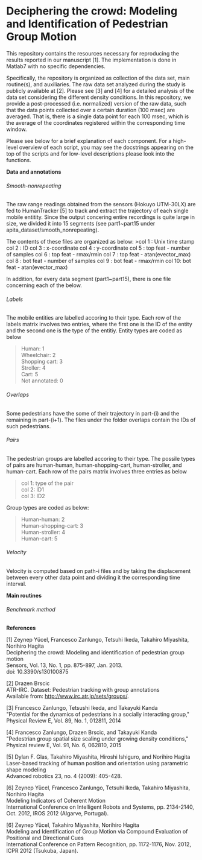 # Deciphering the crowd: Modeling and Identification of Pedestrian Group Motion

This repository contains the resources necessary for reproducing the results reported in our manuscript [1]. The implementation is done in Matlab7 with no specific dependencies.

Specifically, the repository is organized as collection of the data set, main routine(s), and auxiliaries. The raw data set analyzed during the study is publicly available at [2]. Please see [3] and [4] for a detailed analysis of the data set considering the different density conditions. In this repository, we provide a post-processed (i.e. normalized) version of the raw data, such that the data points collected over a certain duration (100 msec) are averaged. That is, there is a single data point for each 100 msec, which is the average of the coordinates registered within the corresponding time window.

Please see below for a brief explanation of each component. For a high-level overview of each script, you may see the docstrings appearing on the top of the  scripts and for low-level descriptions please look into the functions.

**Data and annotations**

###### Smooth-nonrepeating
The raw range readings obtained from the sensors (Hokuyo UTM-30LX) are fed to HumanTracker [5] to track and extract the trajectory of each single mobile entitity. Since the output concering entire recordings is quite large in size, we divided it into 15 segments (see part1~part15 under apita_dataset/smooth_nonrepeating). 

The contents of these files are organized as below:
    >col 1 : Unix time stamp
    col 2 : ID
    col 3 : x-coordinate
    col 4 : y-coordinate
    col 5 : top feat - number of samples
    col 6 : top feat - rmax/rmin
    col 7 : top feat - atan(evector_max)
    col 8 : bot feat - number of samples
    col 9 : bot feat - rmax/rmin
    col 10: bot feat - atan(evector_max)
    
 In addition, for every data segment (part1~part15), there is one file concerning each of the below.

###### Labels

The mobile entities are labelled accoring to their type. Each row of the labels matrix involves two entries, where the first one is the ID of the entity and the second one is the type of the entitiy. Entity types are coded as below
>Human: 1\
  Wheelchair: 2\
  Shopping cart: 3\
  Stroller: 4\
  Cart: 5\
  Not annotated: 0

###### Overlaps
Some pedestrians have the some of their trajectory in part-(i) and the remaining in part-(i+1). The files under the folder overlaps contain the IDs of such pedestrians.

###### Pairs
The pedestrian groups are labelled accoring to their type. The possile types of pairs are human-human,  human-shopping-cart,   human-stroller, and  human-cart. Each row of the pairs matrix involves three entries as below
  >col 1: type of the pair\
  col 2: ID1\
  col 3: ID2
  
Group types are coded as below:

>Human-human: 2\
    Human-shopping-cart: 3\
    Human-stroller: 4\
    Human-cart: 5


###### Velocity
Velocity is computed based on path-i files and by taking the displacement between every other data point and dividing it the corresponding time interval.



**Main routines**

###### Benchmark method

**References**

[1] Zeynep Yücel, Francesco Zanlungo, Tetsuhi Ikeda, Takahiro Miyashita, Norihiro Hagita\
Deciphering the crowd: Modeling and identification of pedestrian group motion\
Sensors, Vol. 13, No. 1, pp. 875-897, Jan. 2013.\
doi: 10.3390/s130100875

[2] Drazen Brscic\
ATR-IRC. Dataset: Pedestrian tracking with group annotations\
Available from: http://www.irc.atr.jp/sets/groups/. 

[3] Francesco Zanlungo, Tetsushi Ikeda, and Takayuki Kanda \
"Potential for the dynamics of pedestrians in a socially interacting group," \
Physical Review E, Vol. 89, No. 1, 012811, 2014

[4] Francesco Zanlungo, Drazen Brscic, and Takayuki Kanda \
"Pedestrian group spatial size scaling under growing density conditions," \
Physical review E, Vol. 91, No. 6, 062810, 2015 

[5] Dylan F. Glas, Takahiro Miyashita, Hiroshi Ishiguro, and Norihiro Hagita\
Laser-based tracking of human position and orientation using parametric shape modeling\
Advanced robotics 23, no. 4 (2009): 405-428.

[6] Zeynep Yücel, Francesco Zanlungo, Tetsuhi Ikeda, Takahiro Miyashita, Norihiro Hagita\
Modeling Indicators of Coherent Motion\
International Conference on Intelligent Robots and Systems, pp. 2134-2140, Oct. 2012, IROS 2012 (Algarve, Portugal).

[6] Zeynep Yücel, Takahiro Miyashita, Norihiro Hagita\
Modeling and Identification of Group Motion via Compound Evaluation of Positional and Directional Cues\
International Conference on Pattern Recognition, pp. 1172-1176, Nov. 2012, ICPR 2012 (Tsukuba, Japan).

